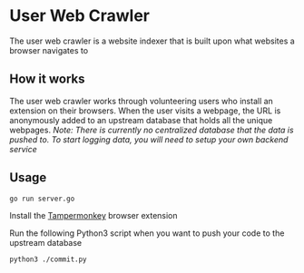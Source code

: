 # User Web Crawler

The user web crawler is a website indexer that is built upon what websites a browser navigates to

## How it works

The user web crawler works through volunteering users who install an extension on their browsers. When the user visits a webpage, the URL is anonymously added to an upstream database that holds all the unique webpages.
_Note: There is currently no centralized database that the data is pushed to. To start logging data, you will need to setup your own backend service_

## Usage

```sh
go run server.go
```

Install the [Tampermonkey](https://github.com/Tampermonkey/tampermonkey) browser extension

Run the following Python3 script when you want to push your code to the upstream database

```sh
python3 ./commit.py
```
